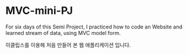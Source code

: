 # MVC-mini-PJ

For six days of this Semi Project,  I practiced how to code an Website  and learned stream of data,  using MVC model form.

이클립스를 이용해 처음 만들어 본 웹 애플리케이션 입니다.
